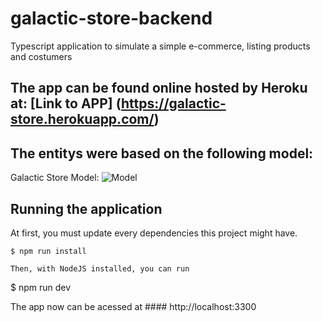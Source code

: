 # galactic-store-backend
Typescript application to simulate a simple e-commerce, listing products and costumers

## The app can be found online hosted by Heroku at: [Link to APP] (https://galactic-store.herokuapp.com/)

## The entitys were based on the following model: 

Galactic Store Model: 
![Model](https://drive.google.com/file/d/1Fv8QHpDl5dnbyGjJAyV1dXKxZ0wx9Dky/view?usp=sharing "Flow-Char Galactic Store")

## Running the application

At first, you must update every dependencies this project might have.

```
$ npm run install

Then, with NodeJS installed, you can run

```
$ npm run dev

The app now can be acessed at #### http://localhost:3300
